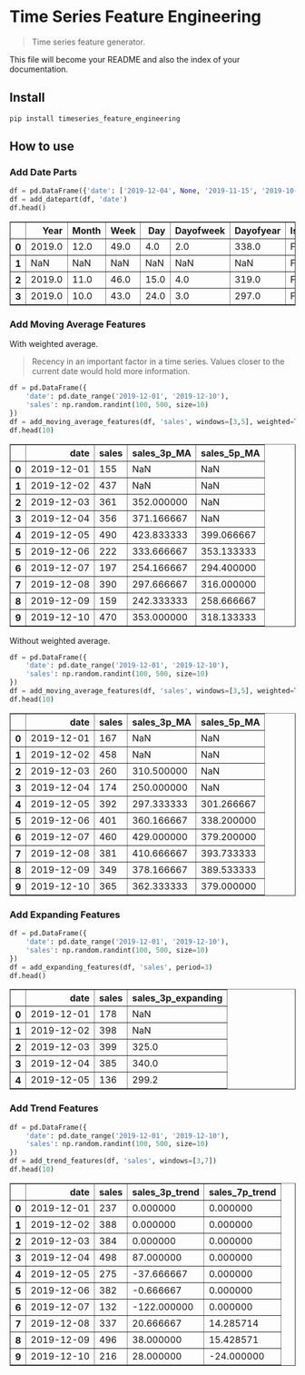 # Time Series Feature Engineering
> Time series feature generator.


This file will become your README and also the index of your documentation.

## Install

`pip install timeseries_feature_engineering`

## How to use

### Add Date Parts

```python
df = pd.DataFrame({'date': ['2019-12-04', None, '2019-11-15', '2019-10-24']})
df = add_datepart(df, 'date')
df.head()
```




<div>
<style scoped>
    .dataframe tbody tr th:only-of-type {
        vertical-align: middle;
    }

    .dataframe tbody tr th {
        vertical-align: top;
    }

    .dataframe thead th {
        text-align: right;
    }
</style>
<table border="1" class="dataframe">
  <thead>
    <tr style="text-align: right;">
      <th></th>
      <th>Year</th>
      <th>Month</th>
      <th>Week</th>
      <th>Day</th>
      <th>Dayofweek</th>
      <th>Dayofyear</th>
      <th>Is_month_end</th>
      <th>Is_month_start</th>
      <th>Is_quarter_end</th>
      <th>Is_quarter_start</th>
      <th>Is_year_end</th>
      <th>Is_year_start</th>
      <th>Elapsed</th>
    </tr>
  </thead>
  <tbody>
    <tr>
      <th>0</th>
      <td>2019.0</td>
      <td>12.0</td>
      <td>49.0</td>
      <td>4.0</td>
      <td>2.0</td>
      <td>338.0</td>
      <td>False</td>
      <td>False</td>
      <td>False</td>
      <td>False</td>
      <td>False</td>
      <td>False</td>
      <td>1575417600</td>
    </tr>
    <tr>
      <th>1</th>
      <td>NaN</td>
      <td>NaN</td>
      <td>NaN</td>
      <td>NaN</td>
      <td>NaN</td>
      <td>NaN</td>
      <td>False</td>
      <td>False</td>
      <td>False</td>
      <td>False</td>
      <td>False</td>
      <td>False</td>
      <td>None</td>
    </tr>
    <tr>
      <th>2</th>
      <td>2019.0</td>
      <td>11.0</td>
      <td>46.0</td>
      <td>15.0</td>
      <td>4.0</td>
      <td>319.0</td>
      <td>False</td>
      <td>False</td>
      <td>False</td>
      <td>False</td>
      <td>False</td>
      <td>False</td>
      <td>1573776000</td>
    </tr>
    <tr>
      <th>3</th>
      <td>2019.0</td>
      <td>10.0</td>
      <td>43.0</td>
      <td>24.0</td>
      <td>3.0</td>
      <td>297.0</td>
      <td>False</td>
      <td>False</td>
      <td>False</td>
      <td>False</td>
      <td>False</td>
      <td>False</td>
      <td>1571875200</td>
    </tr>
  </tbody>
</table>
</div>



### Add Moving Average Features

With weighted average. 
> Recency in an important factor in a time series. Values closer to the current date would hold more information.

```python
df = pd.DataFrame({
    'date': pd.date_range('2019-12-01', '2019-12-10'), 
    'sales': np.random.randint(100, 500, size=10)
})
df = add_moving_average_features(df, 'sales', windows=[3,5], weighted=True)
df.head(10)
```




<div>
<style scoped>
    .dataframe tbody tr th:only-of-type {
        vertical-align: middle;
    }

    .dataframe tbody tr th {
        vertical-align: top;
    }

    .dataframe thead th {
        text-align: right;
    }
</style>
<table border="1" class="dataframe">
  <thead>
    <tr style="text-align: right;">
      <th></th>
      <th>date</th>
      <th>sales</th>
      <th>sales_3p_MA</th>
      <th>sales_5p_MA</th>
    </tr>
  </thead>
  <tbody>
    <tr>
      <th>0</th>
      <td>2019-12-01</td>
      <td>155</td>
      <td>NaN</td>
      <td>NaN</td>
    </tr>
    <tr>
      <th>1</th>
      <td>2019-12-02</td>
      <td>437</td>
      <td>NaN</td>
      <td>NaN</td>
    </tr>
    <tr>
      <th>2</th>
      <td>2019-12-03</td>
      <td>361</td>
      <td>352.000000</td>
      <td>NaN</td>
    </tr>
    <tr>
      <th>3</th>
      <td>2019-12-04</td>
      <td>356</td>
      <td>371.166667</td>
      <td>NaN</td>
    </tr>
    <tr>
      <th>4</th>
      <td>2019-12-05</td>
      <td>490</td>
      <td>423.833333</td>
      <td>399.066667</td>
    </tr>
    <tr>
      <th>5</th>
      <td>2019-12-06</td>
      <td>222</td>
      <td>333.666667</td>
      <td>353.133333</td>
    </tr>
    <tr>
      <th>6</th>
      <td>2019-12-07</td>
      <td>197</td>
      <td>254.166667</td>
      <td>294.400000</td>
    </tr>
    <tr>
      <th>7</th>
      <td>2019-12-08</td>
      <td>390</td>
      <td>297.666667</td>
      <td>316.000000</td>
    </tr>
    <tr>
      <th>8</th>
      <td>2019-12-09</td>
      <td>159</td>
      <td>242.333333</td>
      <td>258.666667</td>
    </tr>
    <tr>
      <th>9</th>
      <td>2019-12-10</td>
      <td>470</td>
      <td>353.000000</td>
      <td>318.133333</td>
    </tr>
  </tbody>
</table>
</div>



Without weighted average.

```python
df = pd.DataFrame({
    'date': pd.date_range('2019-12-01', '2019-12-10'), 
    'sales': np.random.randint(100, 500, size=10)
})
df = add_moving_average_features(df, 'sales', windows=[3,5], weighted=True)
df.head(10)
```




<div>
<style scoped>
    .dataframe tbody tr th:only-of-type {
        vertical-align: middle;
    }

    .dataframe tbody tr th {
        vertical-align: top;
    }

    .dataframe thead th {
        text-align: right;
    }
</style>
<table border="1" class="dataframe">
  <thead>
    <tr style="text-align: right;">
      <th></th>
      <th>date</th>
      <th>sales</th>
      <th>sales_3p_MA</th>
      <th>sales_5p_MA</th>
    </tr>
  </thead>
  <tbody>
    <tr>
      <th>0</th>
      <td>2019-12-01</td>
      <td>167</td>
      <td>NaN</td>
      <td>NaN</td>
    </tr>
    <tr>
      <th>1</th>
      <td>2019-12-02</td>
      <td>458</td>
      <td>NaN</td>
      <td>NaN</td>
    </tr>
    <tr>
      <th>2</th>
      <td>2019-12-03</td>
      <td>260</td>
      <td>310.500000</td>
      <td>NaN</td>
    </tr>
    <tr>
      <th>3</th>
      <td>2019-12-04</td>
      <td>174</td>
      <td>250.000000</td>
      <td>NaN</td>
    </tr>
    <tr>
      <th>4</th>
      <td>2019-12-05</td>
      <td>392</td>
      <td>297.333333</td>
      <td>301.266667</td>
    </tr>
    <tr>
      <th>5</th>
      <td>2019-12-06</td>
      <td>401</td>
      <td>360.166667</td>
      <td>338.200000</td>
    </tr>
    <tr>
      <th>6</th>
      <td>2019-12-07</td>
      <td>460</td>
      <td>429.000000</td>
      <td>379.200000</td>
    </tr>
    <tr>
      <th>7</th>
      <td>2019-12-08</td>
      <td>381</td>
      <td>410.666667</td>
      <td>393.733333</td>
    </tr>
    <tr>
      <th>8</th>
      <td>2019-12-09</td>
      <td>349</td>
      <td>378.166667</td>
      <td>389.533333</td>
    </tr>
    <tr>
      <th>9</th>
      <td>2019-12-10</td>
      <td>365</td>
      <td>362.333333</td>
      <td>379.000000</td>
    </tr>
  </tbody>
</table>
</div>



### Add Expanding Features

```python
df = pd.DataFrame({
    'date': pd.date_range('2019-12-01', '2019-12-10'), 
    'sales': np.random.randint(100, 500, size=10)
})
df = add_expanding_features(df, 'sales', period=3)
df.head()
```




<div>
<style scoped>
    .dataframe tbody tr th:only-of-type {
        vertical-align: middle;
    }

    .dataframe tbody tr th {
        vertical-align: top;
    }

    .dataframe thead th {
        text-align: right;
    }
</style>
<table border="1" class="dataframe">
  <thead>
    <tr style="text-align: right;">
      <th></th>
      <th>date</th>
      <th>sales</th>
      <th>sales_3p_expanding</th>
    </tr>
  </thead>
  <tbody>
    <tr>
      <th>0</th>
      <td>2019-12-01</td>
      <td>178</td>
      <td>NaN</td>
    </tr>
    <tr>
      <th>1</th>
      <td>2019-12-02</td>
      <td>398</td>
      <td>NaN</td>
    </tr>
    <tr>
      <th>2</th>
      <td>2019-12-03</td>
      <td>399</td>
      <td>325.0</td>
    </tr>
    <tr>
      <th>3</th>
      <td>2019-12-04</td>
      <td>385</td>
      <td>340.0</td>
    </tr>
    <tr>
      <th>4</th>
      <td>2019-12-05</td>
      <td>136</td>
      <td>299.2</td>
    </tr>
  </tbody>
</table>
</div>



### Add Trend Features

```python
df = pd.DataFrame({
    'date': pd.date_range('2019-12-01', '2019-12-10'), 
    'sales': np.random.randint(100, 500, size=10)
})
df = add_trend_features(df, 'sales', windows=[3,7])
df.head(10)
```




<div>
<style scoped>
    .dataframe tbody tr th:only-of-type {
        vertical-align: middle;
    }

    .dataframe tbody tr th {
        vertical-align: top;
    }

    .dataframe thead th {
        text-align: right;
    }
</style>
<table border="1" class="dataframe">
  <thead>
    <tr style="text-align: right;">
      <th></th>
      <th>date</th>
      <th>sales</th>
      <th>sales_3p_trend</th>
      <th>sales_7p_trend</th>
    </tr>
  </thead>
  <tbody>
    <tr>
      <th>0</th>
      <td>2019-12-01</td>
      <td>237</td>
      <td>0.000000</td>
      <td>0.000000</td>
    </tr>
    <tr>
      <th>1</th>
      <td>2019-12-02</td>
      <td>388</td>
      <td>0.000000</td>
      <td>0.000000</td>
    </tr>
    <tr>
      <th>2</th>
      <td>2019-12-03</td>
      <td>384</td>
      <td>0.000000</td>
      <td>0.000000</td>
    </tr>
    <tr>
      <th>3</th>
      <td>2019-12-04</td>
      <td>498</td>
      <td>87.000000</td>
      <td>0.000000</td>
    </tr>
    <tr>
      <th>4</th>
      <td>2019-12-05</td>
      <td>275</td>
      <td>-37.666667</td>
      <td>0.000000</td>
    </tr>
    <tr>
      <th>5</th>
      <td>2019-12-06</td>
      <td>382</td>
      <td>-0.666667</td>
      <td>0.000000</td>
    </tr>
    <tr>
      <th>6</th>
      <td>2019-12-07</td>
      <td>132</td>
      <td>-122.000000</td>
      <td>0.000000</td>
    </tr>
    <tr>
      <th>7</th>
      <td>2019-12-08</td>
      <td>337</td>
      <td>20.666667</td>
      <td>14.285714</td>
    </tr>
    <tr>
      <th>8</th>
      <td>2019-12-09</td>
      <td>496</td>
      <td>38.000000</td>
      <td>15.428571</td>
    </tr>
    <tr>
      <th>9</th>
      <td>2019-12-10</td>
      <td>216</td>
      <td>28.000000</td>
      <td>-24.000000</td>
    </tr>
  </tbody>
</table>
</div>



